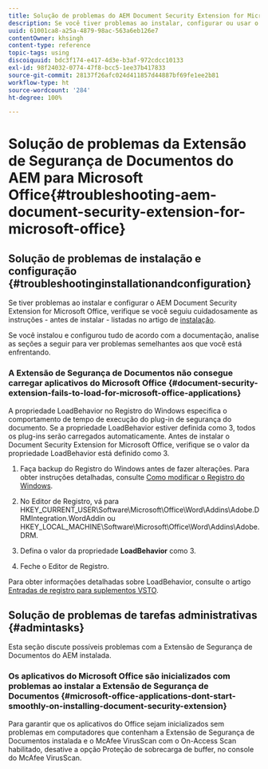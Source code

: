 ```yaml
---
title: Solução de problemas do AEM Document Security Extension for Microsoft Office
description: Se você tiver problemas ao instalar, configurar ou usar o AEM Document Security Extension for Microsoft Office, siga as instruções listadas neste documento.
uuid: 61001ca8-a25a-4879-98ac-563a6eb126e7
contentOwner: khsingh
content-type: reference
topic-tags: using
discoiquuid: bdc3f174-e417-4d3e-b3af-972cdcc10133
exl-id: 98f24032-0774-47f8-bcc5-1ee37b417833
source-git-commit: 28137f26afc024d411857d44887bf69fe1ee2b81
workflow-type: ht
source-wordcount: '284'
ht-degree: 100%

---
```


# Solução de problemas da Extensão de Segurança de Documentos do AEM para Microsoft Office{#troubleshooting-aem-document-security-extension-for-microsoft-office}

## Solução de problemas de instalação e configuração {#troubleshootinginstallationandconfiguration}

Se tiver problemas ao instalar e configurar o AEM Document Security Extension for Microsoft Office, verifique se você seguiu cuidadosamente as instruções - antes de instalar - listadas no artigo de [instalação](installing-configuring-aemdsext.md).

Se você instalou e configurou tudo de acordo com a documentação, analise as seções a seguir para ver problemas semelhantes aos que você está enfrentando.

### A Extensão de Segurança de Documentos não consegue carregar aplicativos do Microsoft Office {#document-security-extension-fails-to-load-for-microsoft-office-applications}

A propriedade LoadBehavior no Registro do Windows especifica o comportamento de tempo de execução do plug-in de segurança do documento. Se a propriedade LoadBehavior estiver definida como 3, todos os plug-ins serão carregados automaticamente. Antes de instalar o Document Security Extension for Microsoft Office, verifique se o valor da propriedade LoadBehavior está definido como 3.

1. Faça backup do Registro do Windows antes de fazer alterações. Para obter instruções detalhadas, consulte [Como modificar o Registro do Windows](https://support.microsoft.com/pt-BR/kb/136393).
1. No Editor de Registro, vá para HKEY_CURRENT_USER\Software\Microsoft\Office\Word\Addins\Adobe.DRMIntegration.WordAddin ou HKEY_LOCAL_MACHINE\Software\Microsoft\Office\Word\Addins\Adobe.DRM.
1. Defina o valor da propriedade **LoadBehavior** como 3.

1. Feche o Editor de Registro.

Para obter informações detalhadas sobre LoadBehavior, consulte o artigo [Entradas de registro para suplementos VSTO](https://msdn.microsoft.com/pt-BR/library/bb386106.aspx#LoadBehavior).

## Solução de problemas de tarefas administrativas {#admintasks}

Esta seção discute possíveis problemas com a Extensão de Segurança de Documentos do AEM instalada.

### Os aplicativos do Microsoft Office são inicializados com problemas ao instalar a Extensão de Segurança de Documentos {#microsoft-office-applications-dont-start-smoothly-on-installing-document-security-extension}

Para garantir que os aplicativos do Office sejam inicializados sem problemas em computadores que contenham a Extensão de Segurança de Documentos instalada e o McAfee VirusScan com o On-Access Scan habilitado, desative a opção Proteção de sobrecarga de buffer, no console do McAfee VirusScan.
